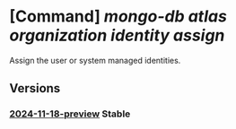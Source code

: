 # [Command] _mongo-db atlas organization identity assign_

Assign the user or system managed identities.

## Versions

### [2024-11-18-preview](/Resources/mgmt-plane/L3N1YnNjcmlwdGlvbnMve30vcmVzb3VyY2Vncm91cHMve30vcHJvdmlkZXJzL21vbmdvZGIuYXRsYXMvb3JnYW5pemF0aW9ucy97fQ==/2024-11-18-preview.xml) **Stable**

<!-- mgmt-plane /subscriptions/{}/resourcegroups/{}/providers/mongodb.atlas/organizations/{} 2024-11-18-preview identity -->
